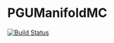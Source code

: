 # PGUManifoldMC

[![Build Status](https://travis-ci.org/scidom/PGUManifoldMC.jl.svg?branch=master)](https://travis-ci.org/scidom/PGUManifoldMC.jl)
